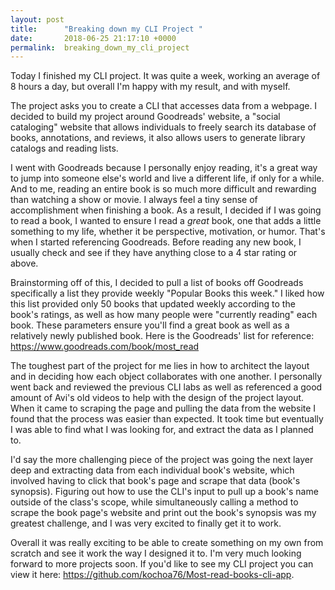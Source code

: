 ```yaml
---
layout: post
title:      "Breaking down my CLI Project "
date:       2018-06-25 21:17:10 +0000
permalink:  breaking_down_my_cli_project
---
```



Today I finished my CLI project. It was quite a week, working an average of 8 hours a day, but overall I'm happy with my result, and with myself. 

The project asks you to create a CLI that accesses data from a webpage.  I decided to build my project around Goodreads' website, a "social cataloging" website that allows individuals to freely search its database of books, annotations, and reviews, it also allows users to generate library catalogs and reading lists. 

I went with Goodreads because I personally enjoy reading, it's a great way to jump into someone else's world and live a different life, if only for a while. And to me, reading an entire book is so much more difficult and rewarding than watching a show or movie. I always feel a tiny sense of accomplishment when finishing a book. As a result, I decided if I was going to read a book, I wanted to ensure I read a *great* book, one that adds a little something to my life, whether it be perspective, motivation, or humor. That's when I started referencing Goodreads. Before reading any new book, I usually check and see if they have anything close to a 4 star rating or above. 

Brainstorming off of this, I decided to pull a list of books off Goodreads specifically a list they provide weekly "Popular Books this week." I liked how this list provided only 50 books that updated weekly according to the book's ratings,  as well as how many people were "currently reading" each book. These parameters ensure you'll find a great book as well as a relatively newly published book. Here is the Goodreads' list for reference: https://www.goodreads.com/book/most_read

The toughest part of the project for me lies in how to architect the layout and in deciding how each object collaborates with one another. I personally went back and reviewed the previous CLI labs as well as referenced a good amount of Avi's old videos to help with the design of the project layout. When it came to scraping the page and pulling the data from the website I found that the process was easier than expected. It took time but eventually I was able to find what I was looking for, and extract the data as I planned to. 

I'd say the more challenging piece of the project was going the next layer deep and extracting data from each individual book's website, which involved having to click that book's page and scrape that data (book's synopsis). Figuring out how to use the CLI's input to pull up a book's name outside of the class's scope, while simultaneously calling a method to scrape the book page's website and print out the book's synopsis was my greatest challenge, and I was very excited to finally get it to work. 

Overall it was really exciting to be able to create something on my own from scratch and see it work the way I designed it to.  I'm very much looking forward to more projects soon. If you'd like to see my CLI project you can view it here: https://github.com/kochoa76/Most-read-books-cli-app. 





